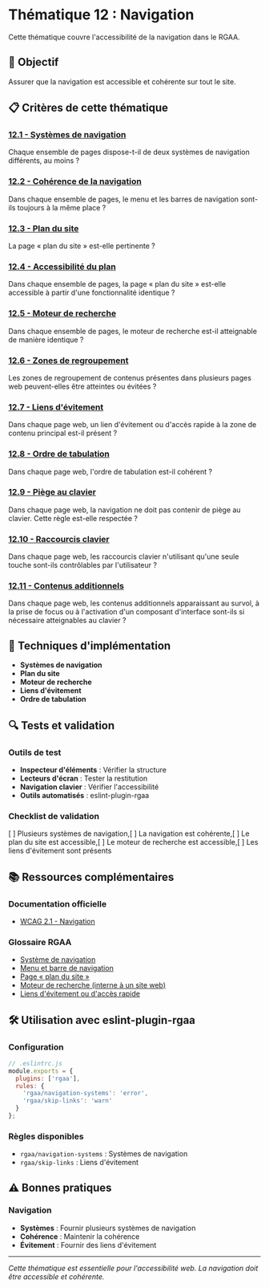 # Thématique 12 : Navigation

Cette thématique couvre l'accessibilité de la navigation dans le RGAA.

## 🎯 Objectif

Assurer que la navigation est accessible et cohérente sur tout le site.

## 📋 Critères de cette thématique

### [12.1 - Systèmes de navigation](12.1/)
Chaque ensemble de pages dispose-t-il de deux systèmes de navigation différents, au moins ?

### [12.2 - Cohérence de la navigation](12.2/)
Dans chaque ensemble de pages, le menu et les barres de navigation sont-ils toujours à la même place ?

### [12.3 - Plan du site](12.3/)
La page « plan du site » est-elle pertinente ?

### [12.4 - Accessibilité du plan](12.4/)
Dans chaque ensemble de pages, la page « plan du site » est-elle accessible à partir d'une fonctionnalité identique ?

### [12.5 - Moteur de recherche](12.5/)
Dans chaque ensemble de pages, le moteur de recherche est-il atteignable de manière identique ?

### [12.6 - Zones de regroupement](12.6/)
Les zones de regroupement de contenus présentes dans plusieurs pages web peuvent-elles être atteintes ou évitées ?

### [12.7 - Liens d'évitement](12.7/)
Dans chaque page web, un lien d'évitement ou d'accès rapide à la zone de contenu principal est-il présent ?

### [12.8 - Ordre de tabulation](12.8/)
Dans chaque page web, l'ordre de tabulation est-il cohérent ?

### [12.9 - Piège au clavier](12.9/)
Dans chaque page web, la navigation ne doit pas contenir de piège au clavier. Cette règle est-elle respectée ?

### [12.10 - Raccourcis clavier](12.10/)
Dans chaque page web, les raccourcis clavier n'utilisant qu'une seule touche sont-ils contrôlables par l'utilisateur ?

### [12.11 - Contenus additionnels](12.11/)
Dans chaque page web, les contenus additionnels apparaissant au survol, à la prise de focus ou à l'activation d'un composant d'interface sont-ils si nécessaire atteignables au clavier ?

## 🔧 Techniques d'implémentation

- **Systèmes de navigation**
- **Plan du site**
- **Moteur de recherche**
- **Liens d'évitement**
- **Ordre de tabulation**

## 🔍 Tests et validation

### Outils de test
- **Inspecteur d'éléments** : Vérifier la structure
- **Lecteurs d'écran** : Tester la restitution
- **Navigation clavier** : Vérifier l'accessibilité
- **Outils automatisés** : eslint-plugin-rgaa

### Checklist de validation
[ ] Plusieurs systèmes de navigation,[ ] La navigation est cohérente,[ ] Le plan du site est accessible,[ ] Le moteur de recherche est accessible,[ ] Les liens d'évitement sont présents

## 📚 Ressources complémentaires

### Documentation officielle
- [WCAG 2.1 - Navigation](https://www.w3.org/WAI/WCAG21/quickref/#navigation)

### Glossaire RGAA
- [Système de navigation](/rgaa/glossaire/systeme-de-navigation)
- [Menu et barre de navigation](/rgaa/glossaire/menu-et-barre-de-navigation)
- [Page « plan du site »](/rgaa/glossaire/page-plan-du-site)
- [Moteur de recherche (interne à un site web)](/rgaa/glossaire/moteur-de-recherche-interne-a-un-site-web)
- [Liens d'évitement ou d'accès rapide](/rgaa/glossaire/liens-d-evitement-ou-d-acces-rapide)

## 🛠️ Utilisation avec eslint-plugin-rgaa

### Configuration
```javascript
// .eslintrc.js
module.exports = {
  plugins: ['rgaa'],
  rules: {
    'rgaa/navigation-systems': 'error',
    'rgaa/skip-links': 'warn'
  }
};
```

### Règles disponibles
- `rgaa/navigation-systems` : Systèmes de navigation
- `rgaa/skip-links` : Liens d'évitement

## ⚠️ Bonnes pratiques

### Navigation
- **Systèmes** : Fournir plusieurs systèmes de navigation
- **Cohérence** : Maintenir la cohérence
- **Évitement** : Fournir des liens d'évitement

---

*Cette thématique est essentielle pour l'accessibilité web. La navigation doit être accessible et cohérente.*